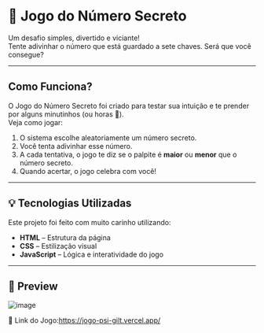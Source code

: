 # 🔐 Jogo do Número Secreto

 Um desafio simples, divertido e viciante!  
Tente adivinhar o número que está guardado a sete chaves. 
Será que você consegue?

---

##  Como Funciona?

O Jogo do Número Secreto foi criado para testar sua intuição e te prender por alguns minutinhos (ou horas 👀).  
Veja como jogar:

1. O sistema escolhe aleatoriamente um número secreto.
2. Você tenta adivinhar esse número.
3. A cada tentativa, o jogo te diz se o palpite é **maior** ou **menor** que o número secreto.
4. Quando acertar, o jogo celebra com você! 

---

## 💡 Tecnologias Utilizadas

Este projeto foi feito com muito carinho utilizando:

-  **HTML** – Estrutura da página
-  **CSS** – Estilização visual
-  **JavaScript** – Lógica e interatividade do jogo

---

## 📸 Preview

![image](https://github.com/user-attachments/assets/38021a93-a9d8-4469-9758-2506563a04ae)


📍  Link do Jogo:https://jogo-psi-gilt.vercel.app/

